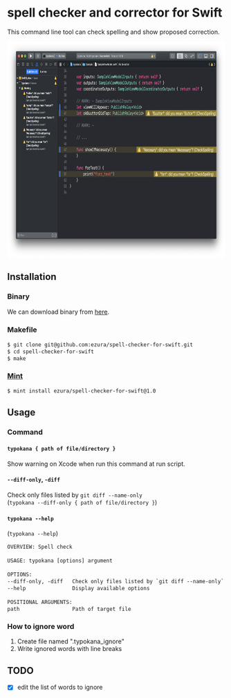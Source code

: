 # spell checker and corrector for Swift

This command line tool can check spelling and show proposed correction.

<img src="./Images/screenshot.png" height="500">

## Installation

### Binary

We can download binary from [here](https://github.com/ezura/spell-checker-for-swift/releases).

### Makefile

```shell
$ git clone git@github.com:ezura/spell-checker-for-swift.git
$ cd spell-checker-for-swift
$ make
```

### [Mint](https://github.com/yonaskolb/mint)

```shell
$ mint install ezura/spell-checker-for-swift@1.0
```

## Usage
### Command

#### `typokana { path of file/directory }`
Show warning on Xcode when run this command at run script.

#### `--diff-only`, `-diff`
Check only files listed by `git diff --name-only`  
(`typokana --diff-only { path of file/directory }`)

#### `typokana --help`
 (`typokana --help`)
 
```
OVERVIEW: Spell check

USAGE: typokana [options] argument

OPTIONS:
--diff-only, -diff   Check only files listed by `git diff --name-only`
--help               Display available options

POSITIONAL ARGUMENTS:
path                 Path of target file
```

### How to ignore word
1. Create file named ".typokana_ignore"
1. Write ignored words with line breaks

## TODO

* [x] edit the list of words to ignore
